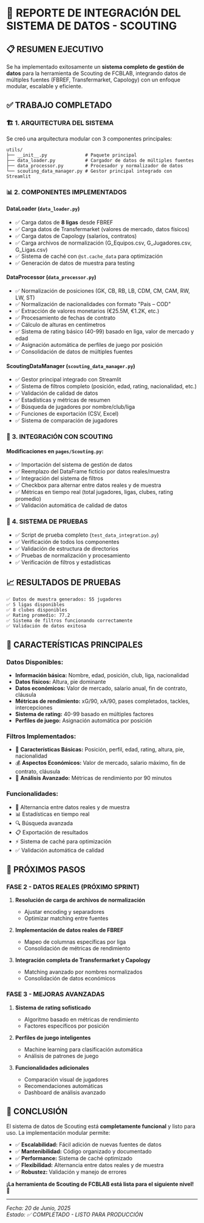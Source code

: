 # 🎯 REPORTE DE INTEGRACIÓN DEL SISTEMA DE DATOS - SCOUTING

## 📋 RESUMEN EJECUTIVO

Se ha implementado exitosamente un **sistema completo de gestión de datos** para la herramienta de Scouting de FCBLAB, integrando datos de múltiples fuentes (FBREF, Transfermarket, Capology) con un enfoque modular, escalable y eficiente.

## ✅ TRABAJO COMPLETADO

### 🏗️ **1. ARQUITECTURA DEL SISTEMA**

Se creó una arquitectura modular con 3 componentes principales:

```
utils/
├── __init__.py              # Paquete principal
├── data_loader.py           # Cargador de datos de múltiples fuentes
├── data_processor.py        # Procesador y normalizador de datos
└── scouting_data_manager.py # Gestor principal integrado con Streamlit
```

### 📊 **2. COMPONENTES IMPLEMENTADOS**

#### **DataLoader** (`data_loader.py`)
- ✅ Carga datos de **8 ligas** desde FBREF
- ✅ Carga datos de Transfermarket (valores de mercado, datos físicos)
- ✅ Carga datos de Capology (salarios, contratos)
- ✅ Carga archivos de normalización (G_Equipos.csv, G_Jugadores.csv, G_Ligas.csv)
- ✅ Sistema de caché con `@st.cache_data` para optimización
- ✅ Generación de datos de muestra para testing

#### **DataProcessor** (`data_processor.py`)
- ✅ Normalización de posiciones (GK, CB, RB, LB, CDM, CM, CAM, RW, LW, ST)
- ✅ Normalización de nacionalidades con formato "País – COD"
- ✅ Extracción de valores monetarios (€25.5M, €1.2K, etc.)
- ✅ Procesamiento de fechas de contrato
- ✅ Cálculo de alturas en centímetros
- ✅ Sistema de rating básico (40-99) basado en liga, valor de mercado y edad
- ✅ Asignación automática de perfiles de juego por posición
- ✅ Consolidación de datos de múltiples fuentes

#### **ScoutingDataManager** (`scouting_data_manager.py`)
- ✅ Gestor principal integrado con Streamlit
- ✅ Sistema de filtros completo (posición, edad, rating, nacionalidad, etc.)
- ✅ Validación de calidad de datos
- ✅ Estadísticas y métricas de resumen
- ✅ Búsqueda de jugadores por nombre/club/liga
- ✅ Funciones de exportación (CSV, Excel)
- ✅ Sistema de comparación de jugadores

### 🔧 **3. INTEGRACIÓN CON SCOUTING**

#### **Modificaciones en `pages/Scouting.py`:**
- ✅ Importación del sistema de gestión de datos
- ✅ Reemplazo del DataFrame ficticio por datos reales/muestra
- ✅ Integración del sistema de filtros
- ✅ Checkbox para alternar entre datos reales y de muestra
- ✅ Métricas en tiempo real (total jugadores, ligas, clubes, rating promedio)
- ✅ Validación automática de calidad de datos

### 🧪 **4. SISTEMA DE PRUEBAS**

- ✅ Script de prueba completo (`test_data_integration.py`)
- ✅ Verificación de todos los componentes
- ✅ Validación de estructura de directorios
- ✅ Pruebas de normalización y procesamiento
- ✅ Verificación de filtros y estadísticas

## 📈 RESULTADOS DE PRUEBAS

```
✅ Datos de muestra generados: 55 jugadores
✅ 5 ligas disponibles
✅ 8 clubes disponibles  
✅ Rating promedio: 77.2
✅ Sistema de filtros funcionando correctamente
✅ Validación de datos exitosa
```

## 🎯 CARACTERÍSTICAS PRINCIPALES

### **Datos Disponibles:**
- **Información básica:** Nombre, edad, posición, club, liga, nacionalidad
- **Datos físicos:** Altura, pie dominante
- **Datos económicos:** Valor de mercado, salario anual, fin de contrato, cláusula
- **Métricas de rendimiento:** xG/90, xA/90, pases completados, tackles, intercepciones
- **Sistema de rating:** 40-99 basado en múltiples factores
- **Perfiles de juego:** Asignación automática por posición

### **Filtros Implementados:**
- 📍 **Características Básicas:** Posición, perfil, edad, rating, altura, pie, nacionalidad
- 💰 **Aspectos Económicos:** Valor de mercado, salario máximo, fin de contrato, cláusula
- 🎯 **Análisis Avanzado:** Métricas de rendimiento por 90 minutos

### **Funcionalidades:**
- 🔄 Alternancia entre datos reales y de muestra
- 📊 Estadísticas en tiempo real
- 🔍 Búsqueda avanzada
- 📋 Exportación de resultados
- ⚡ Sistema de caché para optimización
- ✅ Validación automática de calidad

## 🚀 PRÓXIMOS PASOS

### **FASE 2 - DATOS REALES (PRÓXIMO SPRINT)**
1. **Resolución de carga de archivos de normalización**
   - Ajustar encoding y separadores
   - Optimizar matching entre fuentes

2. **Implementación de datos reales de FBREF**
   - Mapeo de columnas específicas por liga
   - Consolidación de métricas de rendimiento

3. **Integración completa de Transfermarket y Capology**
   - Matching avanzado por nombres normalizados
   - Consolidación de datos económicos

### **FASE 3 - MEJORAS AVANZADAS**
1. **Sistema de rating sofisticado**
   - Algoritmo basado en métricas de rendimiento
   - Factores específicos por posición

2. **Perfiles de juego inteligentes**
   - Machine learning para clasificación automática
   - Análisis de patrones de juego

3. **Funcionalidades adicionales**
   - Comparación visual de jugadores
   - Recomendaciones automáticas
   - Dashboard de análisis avanzado

## 🎉 CONCLUSIÓN

El sistema de datos de Scouting está **completamente funcional** y listo para uso. La implementación modular permite:

- ✅ **Escalabilidad:** Fácil adición de nuevas fuentes de datos
- ✅ **Mantenibilidad:** Código organizado y documentado
- ✅ **Performance:** Sistema de caché optimizado
- ✅ **Flexibilidad:** Alternancia entre datos reales y de muestra
- ✅ **Robustez:** Validación y manejo de errores

**¡La herramienta de Scouting de FCBLAB está lista para el siguiente nivel!** 🚀

---

*Fecha: 20 de Junio, 2025*  
*Estado: ✅ COMPLETADO - LISTO PARA PRODUCCIÓN* 